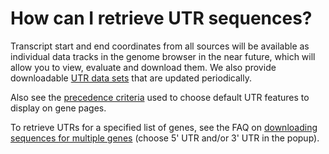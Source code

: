 # How can I retrieve UTR sequences?
<!-- pombase_categories: Finding data -->

Transcript start and end coordinates from all sources will be available
as individual data tracks in the genome browser in the near
future, which will allow you to view, evaluate and download them. We
also provide downloadable [UTR data sets](/downloads/utr) that are
updated periodically.

Also see the [precedence criteria](/faq/how-do-you-determine-a-gene-s-full-length-transcript-utr-coordinates-transcription-start-and-end-sites)
used to choose default UTR features to display on gene pages.

To retrieve UTRs for a specified list of genes, see the FAQ on
[downloading sequences for multiple genes](/faq/can-i-download-sequences-for-many-genes-at-once-including-flanking-regions) (choose
5' UTR and/or 3' UTR in the popup).

